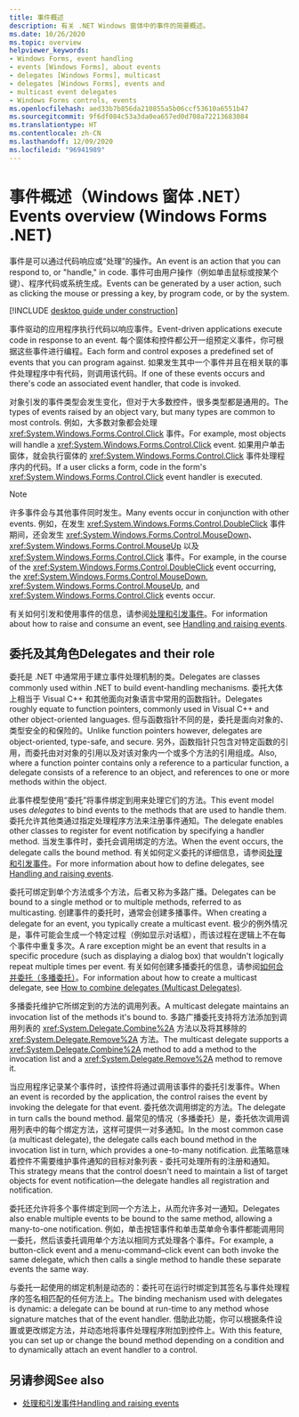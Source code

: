 ```yaml
---
title: 事件概述
description: 有关 .NET Windows 窗体中的事件的简要概述。
ms.date: 10/26/2020
ms.topic: overview
helpviewer_keywords:
- Windows Forms, event handling
- events [Windows Forms], about events
- delegates [Windows Forms], multicast
- delegates [Windows Forms], events and
- multicast event delegates
- Windows Forms controls, events
ms.openlocfilehash: aed33b7b856da210855a5b06ccf53610a6551b47
ms.sourcegitcommit: 9f6df084c53a3da0ea657ed0d708a72213683084
ms.translationtype: HT
ms.contentlocale: zh-CN
ms.lasthandoff: 12/09/2020
ms.locfileid: "96941989"
---
```

# <a name="events-overview-windows-forms-net"></a><span data-ttu-id="c740c-103">事件概述（Windows 窗体 .NET）</span><span class="sxs-lookup"><span data-stu-id="c740c-103">Events overview (Windows Forms .NET)</span></span>

<span data-ttu-id="c740c-104">事件是可以通过代码响应或“处理”的操作。</span><span class="sxs-lookup"><span data-stu-id="c740c-104">An event is an action that you can respond to, or "handle," in code.</span></span> <span data-ttu-id="c740c-105">事件可由用户操作（例如单击鼠标或按某个键）、程序代码或系统生成。</span><span class="sxs-lookup"><span data-stu-id="c740c-105">Events can be generated by a user action, such as clicking the mouse or pressing a key, by program code, or by the system.</span></span>

[!INCLUDE [desktop guide under construction](../../includes/desktop-guide-preview-note.md)]

<span data-ttu-id="c740c-106">事件驱动的应用程序执行代码以响应事件。</span><span class="sxs-lookup"><span data-stu-id="c740c-106">Event-driven applications execute code in response to an event.</span></span> <span data-ttu-id="c740c-107">每个窗体和控件都公开一组预定义事件，你可根据这些事件进行编程。</span><span class="sxs-lookup"><span data-stu-id="c740c-107">Each form and control exposes a predefined set of events that you can program against.</span></span> <span data-ttu-id="c740c-108">如果发生其中一个事件并且在相关联的事件处理程序中有代码，则调用该代码。</span><span class="sxs-lookup"><span data-stu-id="c740c-108">If one of these events occurs and there's code an associated event handler, that code is invoked.</span></span>

<span data-ttu-id="c740c-109">对象引发的事件类型会发生变化，但对于大多数控件，很多类型都是通用的。</span><span class="sxs-lookup"><span data-stu-id="c740c-109">The types of events raised by an object vary, but many types are common to most controls.</span></span> <span data-ttu-id="c740c-110">例如，大多数对象都会处理 <xref:System.Windows.Forms.Control.Click> 事件。</span><span class="sxs-lookup"><span data-stu-id="c740c-110">For example, most objects will handle a <xref:System.Windows.Forms.Control.Click> event.</span></span> <span data-ttu-id="c740c-111">如果用户单击窗体，就会执行窗体的 <xref:System.Windows.Forms.Control.Click> 事件处理程序内的代码。</span><span class="sxs-lookup"><span data-stu-id="c740c-111">If a user clicks a form, code in the form's <xref:System.Windows.Forms.Control.Click> event handler is executed.</span></span>

> [!NOTE]
> <span data-ttu-id="c740c-112">许多事件会与其他事件同时发生。</span><span class="sxs-lookup"><span data-stu-id="c740c-112">Many events occur in conjunction with other events.</span></span> <span data-ttu-id="c740c-113">例如，在发生 <xref:System.Windows.Forms.Control.DoubleClick> 事件期间，还会发生 <xref:System.Windows.Forms.Control.MouseDown>、<xref:System.Windows.Forms.Control.MouseUp> 以及 <xref:System.Windows.Forms.Control.Click> 事件。</span><span class="sxs-lookup"><span data-stu-id="c740c-113">For example, in the course of the <xref:System.Windows.Forms.Control.DoubleClick> event occurring, the <xref:System.Windows.Forms.Control.MouseDown>, <xref:System.Windows.Forms.Control.MouseUp>, and <xref:System.Windows.Forms.Control.Click> events occur.</span></span>

<span data-ttu-id="c740c-114">有关如何引发和使用事件的信息，请参阅[处理和引发事件](/dotnet/standard/events/index)。</span><span class="sxs-lookup"><span data-stu-id="c740c-114">For information about how to raise and consume an event, see [Handling and raising events](/dotnet/standard/events/index).</span></span>

## <a name="delegates-and-their-role"></a><span data-ttu-id="c740c-115">委托及其角色</span><span class="sxs-lookup"><span data-stu-id="c740c-115">Delegates and their role</span></span>

<span data-ttu-id="c740c-116">委托是 .NET 中通常用于建立事件处理机制的类。</span><span class="sxs-lookup"><span data-stu-id="c740c-116">Delegates are classes commonly used within .NET to build event-handling mechanisms.</span></span> <span data-ttu-id="c740c-117">委托大体上相当于 Visual C++ 和其他面向对象语言中常用的函数指针。</span><span class="sxs-lookup"><span data-stu-id="c740c-117">Delegates roughly equate to function pointers, commonly used in Visual C++ and other object-oriented languages.</span></span> <span data-ttu-id="c740c-118">但与函数指针不同的是，委托是面向对象的、类型安全的和保险的。</span><span class="sxs-lookup"><span data-stu-id="c740c-118">Unlike function pointers however, delegates are object-oriented, type-safe, and secure.</span></span> <span data-ttu-id="c740c-119">另外，函数指针只包含对特定函数的引用，而委托由对对象的引用以及对该对象内一个或多个方法的引用组成。</span><span class="sxs-lookup"><span data-stu-id="c740c-119">Also, where a function pointer contains only a reference to a particular function, a delegate consists of a reference to an object, and references to one or more methods within the object.</span></span>

<span data-ttu-id="c740c-120">此事件模型使用“委托”将事件绑定到用来处理它们的方法。</span><span class="sxs-lookup"><span data-stu-id="c740c-120">This event model uses *delegates* to bind events to the methods that are used to handle them.</span></span> <span data-ttu-id="c740c-121">委托允许其他类通过指定处理程序方法来注册事件通知。</span><span class="sxs-lookup"><span data-stu-id="c740c-121">The delegate enables other classes to register for event notification by specifying a handler method.</span></span> <span data-ttu-id="c740c-122">当发生事件时，委托会调用绑定的方法。</span><span class="sxs-lookup"><span data-stu-id="c740c-122">When the event occurs, the delegate calls the bound method.</span></span> <span data-ttu-id="c740c-123">有关如何定义委托的详细信息，请参阅[处理和引发事件](/dotnet/standard/events/index)。</span><span class="sxs-lookup"><span data-stu-id="c740c-123">For more information about how to define delegates, see [Handling and raising events](/dotnet/standard/events/index).</span></span>

<span data-ttu-id="c740c-124">委托可绑定到单个方法或多个方法，后者又称为多路广播。</span><span class="sxs-lookup"><span data-stu-id="c740c-124">Delegates can be bound to a single method or to multiple methods, referred to as multicasting.</span></span> <span data-ttu-id="c740c-125">创建事件的委托时，通常会创建多播事件。</span><span class="sxs-lookup"><span data-stu-id="c740c-125">When creating a delegate for an event, you typically create a multicast event.</span></span> <span data-ttu-id="c740c-126">极少的例外情况是，事件可能会生成一个特定过程（例如显示对话框），而该过程在逻辑上不在每个事件中重复多次。</span><span class="sxs-lookup"><span data-stu-id="c740c-126">A rare exception might be an event that results in a specific procedure (such as displaying a dialog box) that wouldn't logically repeat multiple times per event.</span></span> <span data-ttu-id="c740c-127">有关如何创建多播委托的信息，请参阅[如何合并委托（多播委托）](/dotnet/csharp/programming-guide/delegates/how-to-combine-delegates-multicast-delegates)。</span><span class="sxs-lookup"><span data-stu-id="c740c-127">For information about how to create a multicast delegate, see [How to combine delegates (Multicast Delegates)](/dotnet/csharp/programming-guide/delegates/how-to-combine-delegates-multicast-delegates).</span></span>

<span data-ttu-id="c740c-128">多播委托维护它所绑定到的方法的调用列表。</span><span class="sxs-lookup"><span data-stu-id="c740c-128">A multicast delegate maintains an invocation list of the methods it's bound to.</span></span> <span data-ttu-id="c740c-129">多路广播委托支持将方法添加到调用列表的 <xref:System.Delegate.Combine%2A> 方法以及将其移除的 <xref:System.Delegate.Remove%2A> 方法。</span><span class="sxs-lookup"><span data-stu-id="c740c-129">The multicast delegate supports a <xref:System.Delegate.Combine%2A> method to add a method to the invocation list and a <xref:System.Delegate.Remove%2A> method to remove it.</span></span>

<span data-ttu-id="c740c-130">当应用程序记录某个事件时，该控件将通过调用该事件的委托引发事件。</span><span class="sxs-lookup"><span data-stu-id="c740c-130">When an event is recorded by the application, the control raises the event by invoking the delegate for that event.</span></span> <span data-ttu-id="c740c-131">委托依次调用绑定的方法。</span><span class="sxs-lookup"><span data-stu-id="c740c-131">The delegate in turn calls the bound method.</span></span> <span data-ttu-id="c740c-132">最常见的情况（多播委托）是，委托依次调用调用列表中的每个绑定方法，这样可提供一对多通知。</span><span class="sxs-lookup"><span data-stu-id="c740c-132">In the most common case (a multicast delegate), the delegate calls each bound method in the invocation list in turn, which provides a one-to-many notification.</span></span> <span data-ttu-id="c740c-133">此策略意味着控件不需要维护事件通知的目标对象列表 - 委托可处理所有的注册和通知。</span><span class="sxs-lookup"><span data-stu-id="c740c-133">This strategy means that the control doesn't need to maintain a list of target objects for event notification—the delegate handles all registration and notification.</span></span>

<span data-ttu-id="c740c-134">委托还允许将多个事件绑定到同一个方法上，从而允许多对一通知。</span><span class="sxs-lookup"><span data-stu-id="c740c-134">Delegates also enable multiple events to be bound to the same method, allowing a many-to-one notification.</span></span> <span data-ttu-id="c740c-135">例如，单击按钮事件和单击菜单命令事件都能调用同一委托，然后该委托调用单个方法以相同方式处理各个事件。</span><span class="sxs-lookup"><span data-stu-id="c740c-135">For example, a button-click event and a menu-command–click event can both invoke the same delegate, which then calls a single method to handle these separate events the same way.</span></span>

<span data-ttu-id="c740c-136">与委托一起使用的绑定机制是动态的：委托可在运行时绑定到其签名与事件处理程序的签名相匹配的任何方法上。</span><span class="sxs-lookup"><span data-stu-id="c740c-136">The binding mechanism used with delegates is dynamic: a delegate can be bound at run-time to any method whose signature matches that of the event handler.</span></span> <span data-ttu-id="c740c-137">借助此功能，你可以根据条件设置或更改绑定方法，并动态地将事件处理程序附加到控件上。</span><span class="sxs-lookup"><span data-stu-id="c740c-137">With this feature, you can set up or change the bound method depending on a condition and to dynamically attach an event handler to a control.</span></span>

## <a name="see-also"></a><span data-ttu-id="c740c-138">另请参阅</span><span class="sxs-lookup"><span data-stu-id="c740c-138">See also</span></span>

- [<span data-ttu-id="c740c-139">处理和引发事件</span><span class="sxs-lookup"><span data-stu-id="c740c-139">Handling and raising events</span></span>](/dotnet/standard/events/index)

<!-- TODO
- [Creating Event Handlers in Windows Forms](creating-event-handlers-in-windows-forms.md)
- [Event Handlers Overview](event-handlers-overview-windows-forms.md)-->

